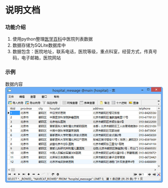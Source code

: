 # 说明文档
### 功能介绍
1. 使用python整理[医学百科](http://www.a-hospital.com/w/全国医院列表)中医院列表数据
2. 数据存储为SQLite数据库中
3. 数据包含：医院地址，联系电话，医院等级，重点科室，经营方式，传真号码，电子邮箱，医院网站

### 示例
数据内容![网页数据](readme/data.jpg)
